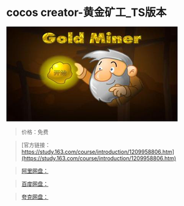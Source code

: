 # cocos creator-黄金矿工_TS版本

![img](../../../assets/study163/free/cd310fa8f1fc40e69823dbdac161c4e1.jpg)

> 价格：免费

> [官方链接：https://study.163.com/course/introduction/1209958806.htm](https://study.163.com/course/introduction/1209958806.htm)

> [阿里网盘：]()

> [百度网盘：]()

> [夸克网盘：]()
